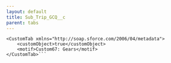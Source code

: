 ```yaml
---
layout: default
title: Sub_Trip_GCQ__c
parent: tabs
---
```


```<?xml version="1.0" encoding="UTF-8"?>
<CustomTab xmlns="http://soap.sforce.com/2006/04/metadata">
    <customObject>true</customObject>
    <motif>Custom67: Gears</motif>
</CustomTab>```
